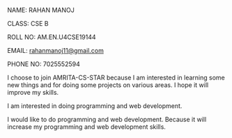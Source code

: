 NAME: RAHAN MANOJ

CLASS: CSE B

ROLL NO: AM.EN.U4CSE19144

EMAIL: rahanmanoj11@gmail.com

PHONE NO: 7025552594

I choose to join AMRITA-CS-STAR because I am interested in learning some new things and for doing some projects on various areas. I hope it will improve my skills.

I am interested in doing programming and web development.

I would like to do programming and web development. Because it will increase my programming and web development skills.
